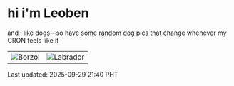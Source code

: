 # hi i'm Leoben

and i like dogs—so have some random dog pics that change whenever my CRON feels like it

|  |  |
|--------|----------|
| ![Borzoi](https://random-dog-vercel.vercel.app/api/random-borzoi?v=1759153237) | ![Labrador](https://random-dog-vercel.vercel.app/api/random-labrador?v=1759153237) |

Last updated: 2025-09-29 21:40 PHT
